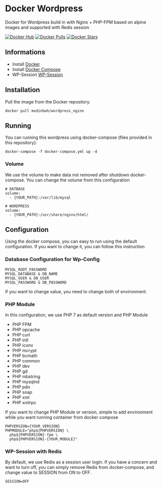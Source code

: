 # Docker Wordpress
Docker for Wordpress build in with Nginx + PHP-FPM based on alpine images and supported with Redis session

[![Docker Hub](https://img.shields.io/badge/docker-ready-blue.svg)](https://hub.docker.com/repository/docker/modinbah/wordpress_nginx)
[![Docker Pulls](https://img.shields.io/docker/pulls/modinbah/wordpress_nginx.svg)]()
[![Docker Stars](https://img.shields.io/docker/stars/modinbah/wordpress_nginx.svg)]()

## Informations

* Install [Docker](https://www.docker.com/)
* Install [Docker Compose](https://docs.docker.com/compose/install/)
* WP-Session [WP-Session](https://ethitter.com/plugins/wp-redis-user-session-storage/)

## Installation
Pull the image from the Docker repository.
```
docker pull modinbah/wordpress_nginx
```

## Running
You can running this wordpress using docker-compose (files provided in this repository):
```
docker-compose -f docker-compose.yml up -d
```
### Volume
We use the volume to make data not removed after shutdown docker-compose. You can change the volume from this configuration
```
# DATBASE
volume:
  - {YOUR_PATH}:/var/lib/mysql
    
# WORDPRESS
volume:
  - {YOUR_PATH}:/usr/share/nginx/html/
```

## Configuration
Using the docker compose, you can easy to run using the default configuration. If you want to change it, you can follow this instruction
### Database Configuration for Wp-Config
```
MYSQL_ROOT_PASSWORD 
MYSQL_DATABASE & DB_NAME
MYSQL_USER & DB_USER
MYSQL_PASSWORD & DB_PASSWORD
```
If you want to change value, you need to change both of environment. 

### PHP Module
In this configuration, we use PHP 7 as default version and PHP Module
- PHP FPM
- PHP opcache
- PHP curl
- PHP intl
- PHP iconv
- PHP mcrypt
- PHP bcmath
- PHP common
- PHP dev
- PHP gd
- PHP mbstring
- PHP mysqlnd
- PHP pdo
- PHP soap
- PHP xml
- PHP xmlrpc

If you want to change PHP Module or version, simple to add environment while you want running container from docker compose
```
PHPVERSION={YOUR_VERSION}
PHPMODULE="php${PHPVERSION} \
  php${PHPVERSION}-fpm \
  php${PHPVERSION}-{YOUR_MODULE}"
```

### WP-Session with Redis
By default, we use Redis as a session user login. If you have a concern and want to turn off, you can simply remove Redis from docker-compose, and change value to SESSION from ON to OFF.
```
SESSION=OFF
```
